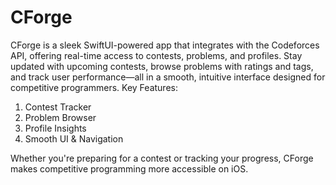 # CForge
CForge is a sleek SwiftUI-powered app that integrates with the Codeforces API, offering real-time access to contests, problems, and profiles. Stay updated with upcoming contests, browse problems with ratings and tags, and track user performance—all in a smooth, intuitive interface designed for competitive programmers. 
Key Features:
1. Contest Tracker 
2. Problem Browser
3. Profile Insights
4. Smooth UI & Navigation 

Whether you're preparing for a contest or tracking your progress, CForge makes competitive programming more accessible on iOS.
